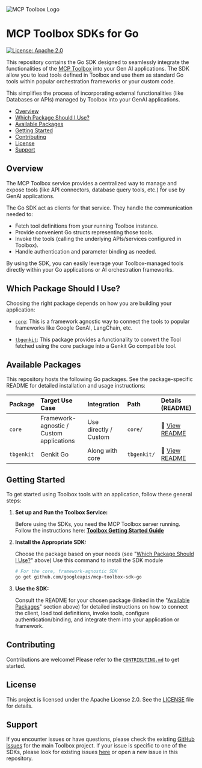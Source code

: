 ![MCP Toolbox
Logo](https://raw.githubusercontent.com/googleapis/genai-toolbox/main/logo.png)

# MCP Toolbox SDKs for Go

[![License: Apache
2.0](https://img.shields.io/badge/License-Apache%202.0-blue.svg)](https://opensource.org/licenses/Apache-2.0)

This repository contains the Go SDK designed to seamlessly integrate the
functionalities of the [MCP
Toolbox](https://github.com/googleapis/genai-toolbox) into your Gen AI
applications. The SDK allow you to load tools defined in Toolbox and use them
as standard Go tools within popular orchestration frameworks
or your custom code.

This simplifies the process of incorporating external functionalities (like
Databases or APIs) managed by Toolbox into your GenAI applications.

<!-- TOC -->

- [Overview](#overview)
- [Which Package Should I Use?](#which-package-should-i-use)
- [Available Packages](#available-packages)
- [Getting Started](#getting-started)
- [Contributing](#contributing)
- [License](#license)
- [Support](#support)

<!-- /TOC -->

## Overview

The MCP Toolbox service provides a centralized way to manage and expose tools
(like API connectors, database query tools, etc.) for use by GenAI applications.

The Go SDK act as clients for that service. They handle the communication needed to:

* Fetch tool definitions from your running Toolbox instance.
* Provide convenient Go structs representing those tools.
* Invoke the tools (calling the underlying APIs/services configured in Toolbox).
* Handle authentication and parameter binding as needed.

By using the SDK, you can easily leverage your Toolbox-managed tools directly
within your Go applications or AI orchestration frameworks.

## Which Package Should I Use?

Choosing the right package depends on how you are building your application:

- [`core`](https://github.com/googleapis/mcp-toolbox-sdk-go/tree/main/core):
  This is a framework agnostic way to connect the tools to popular frameworks
  like Google GenAI, LangChain, etc.

- [`tbgenkit`](https://github.com/googleapis/mcp-toolbox-sdk-go/tree/main/tbgenkit):
  This package provides a functionality to convert the Tool fetched using the core package
  into a Genkit Go compatible tool.

## Available Packages

This repository hosts the following Go packages. See the package-specific
README for detailed installation and usage instructions:

| Package | Target Use Case | Integration | Path | Details (README) |
| :------ | :----------| :---------- | :---------------------- | :---------- |
| `core` | Framework-agnostic / Custom applications | Use directly / Custom | `core/` | 📄 [View README](https://github.com/googleapis/mcp-toolbox-sdk-go/blob/main/core/README.md) |
| `tbgenkit` | Genkit Go | Along with core | `tbgenkit/` | 📄 [View README](https://github.com/googleapis/mcp-toolbox-sdk-go/blob/main/tbgenkit/README.md) |

## Getting Started

To get started using Toolbox tools with an application, follow these general steps:

1. **Set up and Run the Toolbox Service:**

    Before using the SDKs, you need the MCP Toolbox server running. Follow
    the instructions here: [**Toolbox Getting Started
    Guide**](https://github.com/googleapis/genai-toolbox?tab=readme-ov-file#getting-started)

2. **Install the Appropriate SDK:**

    Choose the package based on your needs (see "[Which Package Should I Use?](#which-package-should-i-use)" above)
    Use this command to install the SDK module

    ```bash
    # For the core, framework-agnostic SDK
    go get github.com/googleapis/mcp-toolbox-sdk-go
    ```

3. **Use the SDK:**

    Consult the README for your chosen package (linked in the "[Available
    Packages](#available-packages)" section above) for detailed instructions on
    how to connect the client, load tool definitions, invoke tools, configure
    authentication/binding, and integrate them into your application or
    framework.

## Contributing

Contributions are welcome! Please refer to the
[`CONTRIBUTING.md`](https://github.com/googleapis/mcp-toolbox-sdk-go/blob/main/CONTRIBUTING.md)
to get started.

## License

This project is licensed under the Apache License 2.0. See the
[LICENSE](https://github.com/googleapis/mcp-toolbox-sdk-go/blob/main/LICENSE) file
for details.

## Support

If you encounter issues or have questions, please check the existing [GitHub
Issues](https://github.com/googleapis/genai-toolbox/issues) for the main Toolbox
project. If your issue is specific to one of the SDKs, please look for existing
issues [here](https://github.com/googleapis/mcp-toolbox-sdk-go/issues) or
open a new issue in this repository.
